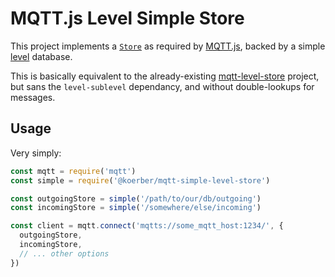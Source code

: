 MQTT.js Level Simple Store
=======================

This project implements a [`Store`](https://www.npmjs.com/package/mqtt#store)
as required by [MQTT.js](https://www.npmjs.com/package/mqtt), backed by a
simple [level](https://www.npmjs.com/package/level) database.

This is basically equivalent to the already-existing
[mqtt-level-store](https://www.npmjs.com/package/mqtt-level-store) project,
but sans the `level-sublevel` dependancy, and without double-lookups for
messages.

Usage
-----

Very simply:

```javascript
const mqtt = require('mqtt')
const simple = require('@koerber/mqtt-simple-level-store')

const outgoingStore = simple('/path/to/our/db/outgoing')
const incomingStore = simple('/somewhere/else/incoming')

const client = mqtt.connect('mqtts://some_mqtt_host:1234/', {
  outgoingStore,
  incomingStore,
  // ... other options
})
```

